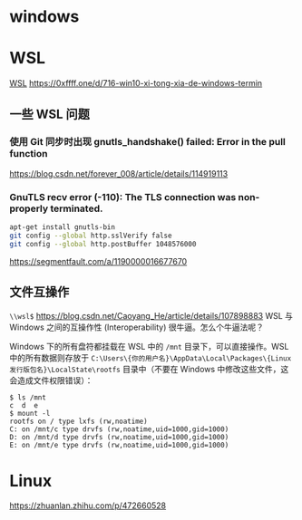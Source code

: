 # windows

# WSL

[WSL](https://segmentfault.com/a/1190000016677670)
https://0xffff.one/d/716-win10-xi-tong-xia-de-windows-termin

## 一些 WSL 问题

### 使用 Git 同步时出现 gnutls_handshake() failed: Error in the pull function

https://blog.csdn.net/forever_008/article/details/114919113

### GnuTLS recv error (-110): The TLS connection was non-properly terminated.

```sh
apt-get install gnutls-bin
git config --global http.sslVerify false
git config --global http.postBuffer 1048576000

```

https://segmentfault.com/a/1190000016677670

## 文件互操作

`\\wsl$`
https://blog.csdn.net/Caoyang_He/article/details/107898883
WSL 与 Windows 之间的互操作性 (Interoperability) 很牛逼。怎么个牛逼法呢？

Windows 下的所有盘符都挂载在 WSL 中的 `/mnt` 目录下，可以直接操作。WSL 中的所有数据则存放于 `C:\Users\{你的用户名}\AppData\Local\Packages\{Linux发行版包名}\LocalState\rootfs` 目录中（不要在 Windows 中修改这些文件，这会造成文件权限错误）：

```
$ ls /mnt
c  d  e
$ mount -l
rootfs on / type lxfs (rw,noatime)
C: on /mnt/c type drvfs (rw,noatime,uid=1000,gid=1000)
D: on /mnt/d type drvfs (rw,noatime,uid=1000,gid=1000)
E: on /mnt/e type drvfs (rw,noatime,uid=1000,gid=1000)
```

# Linux

https://zhuanlan.zhihu.com/p/472660528
